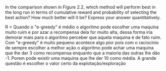 In the comparison shown in Figure 2.2, which method will perform best in
the long run in terms of cumulative reward and probability of selecting the best action?
How much better will it be? Express your answer quantitatively.


R = Quando o "e-greedy" é médio o algoritmo pode escolher uma maquina muito ruim e por azar a recompensa dela for muito alta, dessa forma iria demorar mais para o algoritmo perceber que aquela maquina é de fato ruim. Com "e-greedy" é muito pequeno acontece algo pior pois com o raciocinio de sempre escolher a melhor ação o algoritmo pode achar uma maquina que lhe dar 3 como recompensa enquanto que a maioria das outras lhe dão -1. Porem pode existir uma maquina que lhe der 10 como média. A grande questão é escolher o valor certo da explotação/exploração